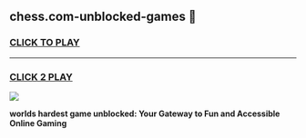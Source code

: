 
## chess.com-unblocked-games 👋
<h3>
<a href="https://premium.freeplayer.one?title=chess.com-unblocked-games&ref=14F">CLICK TO PLAY</a></h3>
<hr>

<h3>
<a href="https://premium.freeplayer.one?title=chess.com-unblocked-games&ref=14F">CLICK 2 PLAY</a>
  
</h3>

<a href="https://premium.freeplayer.one?title=chess.com-unblocked-games&ref=12F/"><img src="https://clearcache.store/games.png"></a>


**worlds hardest game unblocked: Your Gateway to Fun and Accessible Online Gaming**
